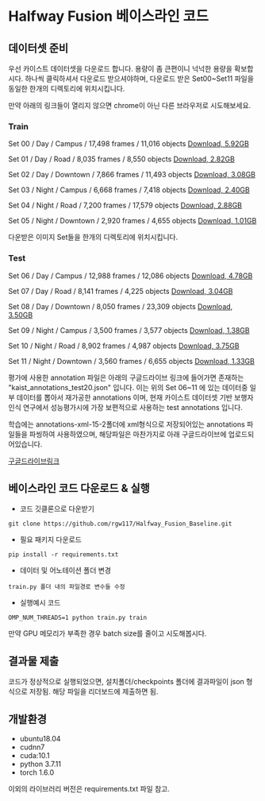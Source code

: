 # Halfway Fusion 베이스라인 코드
## 데이터셋 준비
우선 카이스트 데이터셋을 다운로드 합니다. 용량이 좀 큰편이니 넉넉한 용량을 확보합시다. 하나씩 클릭하셔서 다운로드 받으셔야하며, 다운로드 받은 Set00~Set11 파일을 동일한 한개의 디렉토리에 위치시킵니다.

만약 아래의 링크들이 열리지 않으면 chrome이 아닌 다른 브라우저로 시도해보세요.


### Train

Set 00 / Day / Campus / 17,498 frames / 11,016 objects [Download, 5.92GB](http://multispectral.kaist.ac.kr/pedestrian/data-kaist/images/set00.zip)

Set 01 / Day / Road / 8,035 frames / 8,550 objects [Download, 2.82GB](http://multispectral.kaist.ac.kr/pedestrian/data-kaist/images/set01.zip)

Set 02 / Day / Downtown / 7,866 frames / 11,493 objects [Download, 3.08GB](http://multispectral.kaist.ac.kr/pedestrian/data-kaist/images/set02.zip)

Set 03 / Night / Campus / 6,668 frames / 7,418 objects [Download, 2.40GB](http://multispectral.kaist.ac.kr/pedestrian/data-kaist/images/set03.zip)

Set 04 / Night / Road / 7,200 frames / 17,579 objects [Download, 2.88GB](http://multispectral.kaist.ac.kr/pedestrian/data-kaist/images/set04.zip)

Set 05 / Night / Downtown / 2,920 frames / 4,655 objects [Download, 1.01GB](http://multispectral.kaist.ac.kr/pedestrian/data-kaist/images/set05.zip)

다운받은 이미지 Set들을 한개의 디렉토리에 위치시킵니다.


### Test

Set 06 / Day / Campus / 12,988 frames / 12,086 objects [Download, 4.78GB](http://multispectral.kaist.ac.kr/pedestrian/data-kaist/images/set06.zip)

Set 07 / Day / Road / 8,141 frames / 4,225 objects [Download, 3.04GB](http://multispectral.kaist.ac.kr/pedestrian/data-kaist/images/set07.zip)

Set 08 / Day / Downtown / 8,050 frames / 23,309 objects [Download, 3.50GB](http://multispectral.kaist.ac.kr/pedestrian/data-kaist/images/set08.zip)

Set 09 / Night / Campus / 3,500 frames / 3,577 objects [Download, 1.38GB](http://multispectral.kaist.ac.kr/pedestrian/data-kaist/images/set09.zip)

Set 10 / Night / Road / 8,902 frames / 4,987 objects [Download, 3.75GB](http://multispectral.kaist.ac.kr/pedestrian/data-kaist/images/set10.zip)

Set 11 / Night / Downtown / 3,560 frames / 6,655 objects [Download, 1.33GB](http://multispectral.kaist.ac.kr/pedestrian/data-kaist/images/set11.zip)

평가에 사용한 annotation 파일은 아래의 구글드라이브 링크에 들어가면 존재하는 "kaist_annotations_test20.json" 입니다. 이는 위의 Set 06~11 에 있는 데이터중 일부 데이터를 뽑아서 재가공한 annotations 이며, 현재 카이스트 데이터셋 기반 보행자인식 연구에서 성능평가시에 가장 보편적으로 사용하는 test annotations 입니다.

학습에는 annotations-xml-15-2폴더에 xml형식으로 저장되어있는 annotations 파일들을 파씽하여 사용하였으며, 해당파일은 마찬가지로 아래 구글드라이브에 업로드되어있습니다.

[구글드라이브링크](https://drive.google.com/drive/folders/1brr2fkGhG_up0C9zKwosoMF7XW14g4ec?usp=sharing)



## 베이스라인 코드 다운로드 & 실행
- 코드 깃클론으로 다운받기

`git clone https://github.com/rgw117/Halfway_Fusion_Baseline.git`

- 필요 패키지 다운로드

`pip install -r requirements.txt`

- 데이터 및 어노테이션 폴더 변경

`train.py 폴더 내의 파일경로 변수들 수정`

- 실행예시 코드

`OMP_NUM_THREADS=1 python train.py train`

만약 GPU 메모리가 부족한 경우 batch size를 줄이고 시도해봅시다.


## 결과물 제출

코드가 정상적으로 실행되었으면, 설치폴더/checkpoints 폴더에 결과파일이 json 형식으로 저장됨. 해당 파일을 리더보드에 제출하면 됨.

## 개발환경

- ubuntu18.04
- cudnn7
- cuda:10.1
- python 3.7.11
- torch 1.6.0

이외의 라이브러리 버전은 requirements.txt 파일 참고.
